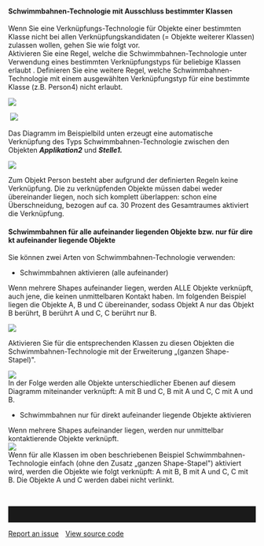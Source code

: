 

#### Schwimmbahnen-Technologie mit Ausschluss bestimmter Klassen

Wenn Sie eine Verknüpfungs-Technologie für Objekte einer bestimmten
Klasse nicht bei allen Verknüpfungskandidaten (= Objekte weiterer
Klassen) zulassen wollen, gehen Sie wie folgt vor.   
Aktivieren Sie eine Regel, welche die Schwimmbahnen-Technologie unter
Verwendung eines bestimmten Verknüpfungstyps für beliebige Klassen
erlaubt . Definieren Sie eine weitere Regel, welche
Schwimmbahnen-Technologie mit einem ausgewählten Verknüpfungstyp für
eine bestimmte Klasse (z.B. Person4) nicht erlaubt.

![](//images.ctfassets.net/utx1h0gfm1om/5mZVqNhTLaAmWY4GGemkOA/344fb5d17103423f890dc5fbf8ad8176/1017341.png)

 ![](//images.ctfassets.net/utx1h0gfm1om/6OEWLDJlCgOciIsKgWOYM8/35a88283fb459c6162d9f47f84c97b19/1017378.png)

Das Diagramm im Beispielbild unten erzeugt eine automatische Verknüpfung
des Typs Schwimmbahnen-Technologie zwischen den Objekten
***Applikation2*** und ***Stelle1.***

![](//images.ctfassets.net/utx1h0gfm1om/1iuSXpHavsYUouas828Eiw/be463d7ac604b4b97659784e7071456d/1017380.png)  
  
  
Zum Objekt Person besteht aber aufgrund der definierten Regeln keine
Verknüpfung. Die zu verknüpfenden Objekte müssen dabei weder
übereinander liegen, noch sich komplett überlappen: schon eine
Überschneidung, bezogen auf ca. 30 Prozent des Gesamtraumes aktiviert
die Verknüpfung.

#### Schwimmbahnen für alle aufeinander liegenden Objekte bzw. nur für direkt aufeinander liegende Objekte

Sie können zwei Arten von Schwimmbahnen-Technologie verwenden: 

-   Schwimmbahnen aktivieren (alle aufeinander) 

Wenn mehrere Shapes aufeinander liegen, werden ALLE Objekte verknüpft,
auch jene, die keinen unmittelbaren Kontakt haben. Im folgenden Beispiel
liegen die Objekte A, B und C übereinander, sodass Objekt A nur das
Objekt B berührt, B berührt A und C, C berührt nur B. 

![](//images.ctfassets.net/utx1h0gfm1om/6tVTLcKvE4egwI6Ksg8Yie/dd54959f882f9eda77b5894db8ca412a/1017390.png)  
  
Aktivieren Sie für die entsprechenden Klassen zu diesen Objekten die
Schwimmbahnen-Technologie mit der Erweiterung „(ganzen Shape-Stapel)". 

![](//images.ctfassets.net/utx1h0gfm1om/W991jxdY080OMUqcSYg6m/04012b69a1adb0c231f4db016279b8f8/1017386.png)  
In der Folge werden alle Objekte unterschiedlicher Ebenen auf diesem
Diagramm miteinander verknüpft: A mit B und C, B mit A und C, C mit A
und B. 

-   Schwimmbahnen nur für direkt aufeinander liegende Objekte aktivieren

Wenn mehrere Shapes aufeinander liegen, werden nur unmittelbar
kontaktierende Objekte verknüpft.  
![](//images.ctfassets.net/utx1h0gfm1om/27CixRYBmEYoO8Isq6oOaw/d5afc39a031599c3860ade76362bff69/1017376.png)  
Wenn für alle Klassen im oben beschriebenen
Beispiel Schwimmbahnen-Technologie einfach (ohne den Zusatz
„ganzen Shape-Stapel") aktiviert wird, werden die Objekte wie folgt
verknüpft: A mit B, B mit A und C, C mit B. Die Objekte A und C werden
dabei nicht verlinkt.

 


<hr style="padding-top:2rem" />
<a href="https://github.com/process4/docs/issues" target="_blank" class="bgw btn btn-primary btn-lg shadow-sm">Report an issue</a>
<a href="https://github.com/process4/docs" target="_blank" class="bgw btn btn-primary btn-lg shadow-sm" style="margin-left:10px;">View source code</a>